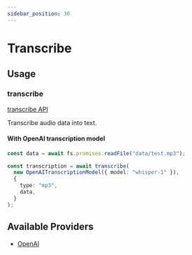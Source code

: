 ```yaml
---
sidebar_position: 30
---
```


# Transcribe

## Usage

### transcribe

[transcribe API](/api/modules#transcribe)

Transcribe audio data into text.

#### With OpenAI transcription model

```ts
const data = await fs.promises.readFile("data/test.mp3");

const transcription = await transcribe(
  new OpenAITranscriptionModel({ model: "whisper-1" }),
  {
    type: "mp3",
    data,
  }
);
```

## Available Providers

- [OpenAI](/integration/model-provider/openai)
